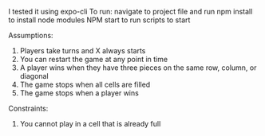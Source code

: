 I tested it using expo-cli
To run:
navigate to project file and run npm install to install node modules
NPM start to run scripts to start

Assumptions: 
1.  Players take turns and X always starts
2.  You can restart the game at any point in time
3.  A player wins when they have three pieces on the same row, column, or diagonal
4.  The game stops when all cells are filled
5.  The game stops when a player wins


Constraints:
1.  You cannot play in a cell that is already full
